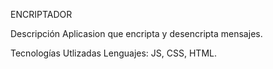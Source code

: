 ENCRIPTADOR

Descripción
Aplicasion que encripta y desencripta mensajes.

Tecnologías Utlizadas
Lenguajes: JS, CSS, HTML.

